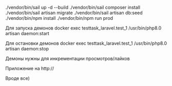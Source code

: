 ./vendor/bin/sail up -d --build
./vendor/bin/sail composer install
./vendor/bin/sail artisan migrate
./vendor/bin/sail artisan db:seed
./vendor/bin/npm install
./vendor/bin/npm run prod

Для запуска демонов
docker exec testtask_laravel.test_1 /usr/bin/php8.0 artisan daemon:start

Для остановки демонов 
docker exec testtask_laravel.test_1 /usr/bin/php8.0 artisan daemon:stop

Демоны нужны для инкрементации просмотров/лайков

Приложение на http://

Вроде все)
